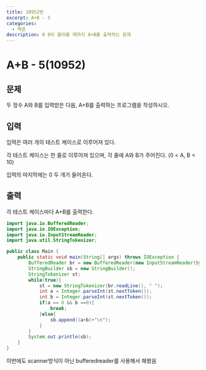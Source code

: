 ```yaml
---
title: 10952번
excerpt: A+B - 5
categories:
  - 백준
description: 0 0이 들어올 때까지 A+B를 출력하는 문제
---
```


# A+B - 5\(10952\)

## 문제

두 정수 A와 B를 입력받은 다음, A+B를 출력하는 프로그램을 작성하시오.

## 입력

입력은 여러 개의 테스트 케이스로 이루어져 있다.

각 테스트 케이스는 한 줄로 이루어져 있으며, 각 줄에 A와 B가 주어진다. \(0 &lt; A, B &lt; 10\)

입력의 마지막에는 0 두 개가 들어온다.

## 출력

각 테스트 케이스마다 A+B를 출력한다.

```java
import java.io.BufferedReader;
import java.io.IOException;
import java.io.InputStreamReader;
import java.util.StringTokenizer;

public class Main {
    public static void main(String[] args) throws IOException {
        BufferedReader br = new BufferedReader(new InputStreamReader(System.in));
        StringBuilder sb = new StringBuilder();
        StringTokenizer st;
        while(true){
            st = new StringTokenizer(br.readLine(), " ");
            int a = Integer.parseInt(st.nextToken());
            int b = Integer.parseInt(st.nextToken());
            if(a == 0 && b ==0){
                break;
            }else{
                sb.append((a+b)+"\n");
            }
        }
        System.out.println(sb);
    }
}
```

이번에도 scanner방식이 아닌 bufferedreader를 사용해서 해봤음

